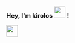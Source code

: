 ### Hey, I'm kirolos <img src="https://media.giphy.com/media/hvRJCLFzcasrR4ia7z/giphy.gif" width="30px"> !

 <img src="https://media.giphy.com/media/hvRJCLFzcasrR4ia7z/giphy.gif" width="30px">
